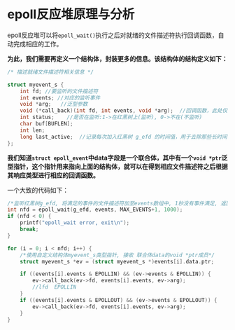 # epoll反应堆原理与分析

epoll反应堆可以将`epoll_wait()`执行之后对就绪的文件描述符执行回调函数，自动完成相应的工作。

**为此，我们需要再定义一个结构体，封装更多的信息。该结构体的结构定义如下：**

```c
/* 描述就绪文件描述符相关信息 */

struct myevent_s {
    int fd; //要监听的文件描述符
    int events; //对应的监听事件
    void *arg;   //泛型参数
    void (*call_back)(int fd, int events, void *arg);  //回调函数，此处仅仅是举例，回调函数根据需求自己定义
    int status;    //是否在监听:1->在红黑树上(监听), 0->不在(不监听)
    char buf[BUFLEN];
    int len;
    long last_active;  //记录每次加入红黑树 g_efd 的时间值，用于去除那些长时间占据资源但是不使用的文件描述符
};
```

**我们知道`struct epoll_event`中data字段是一个联合体，其中有一个`void *ptr`泛型指针，这个指针用来指向上面的结构体，就可以在得到相应文件描述符之后根据其响应类型进行相应的回调函数。**

一个大致的代码如下：

```c
/*监听红黑树g_efd, 将满足的事件的文件描述符加至events数组中, 1秒没有事件满足, 返回 0*/
int nfd = epoll_wait(g_efd, events, MAX_EVENTS+1, 1000);
if (nfd < 0) {
    printf("epoll_wait error, exit\n");
    break;
}

for (i = 0; i < nfd; i++) {
    /*使用自定义结构体myevent_s类型指针, 接收 联合体data的void *ptr成员*/
    struct myevent_s *ev = (struct myevent_s *)events[i].data.ptr;  

    if ((events[i].events & EPOLLIN) && (ev->events & EPOLLIN)) {           //读就绪事件
        ev->call_back(ev->fd, events[i].events, ev->arg);
        //lfd  EPOLLIN  
    }
    if ((events[i].events & EPOLLOUT) && (ev->events & EPOLLOUT)) {         //写就绪事件
        ev->call_back(ev->fd, events[i].events, ev->arg);
    }
}
```

